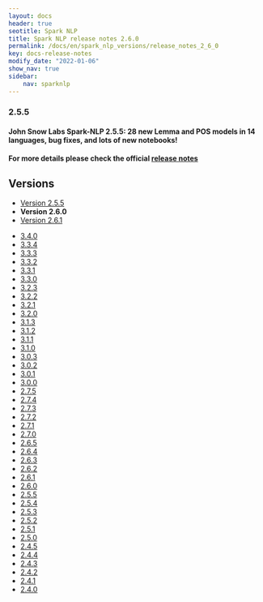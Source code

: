 ```yaml
---
layout: docs
header: true
seotitle: Spark NLP
title: Spark NLP release notes 2.6.0
permalink: /docs/en/spark_nlp_versions/release_notes_2_6_0
key: docs-release-notes
modify_date: "2022-01-06"
show_nav: true
sidebar:
    nav: sparknlp
---
```


### 2.5.5

#### John Snow Labs Spark-NLP 2.5.5: 28 new Lemma and POS models in 14 languages, bug fixes, and lots of new notebooks!

**For more details please check the official [release notes](https://github.com/JohnSnowLabs/spark-nlp/releases/tag/2.5.5)**

<div class="prev_ver h3-box" markdown="1">

## Versions

</div>

<ul class="pagination">
    <li>
        <a href="release_notes_2_5_5">Version 2.5.5</a>
    </li>
    <li>
        <strong>Version 2.6.0</strong>
    </li>
    <li>
        <a href="release_notes_2_6_1">Version 2.6.1</a>
    </li>
</ul>

<ul class="pagination pagination_big">
  <li><a href="release_notes_3_4_0">3.4.0</a></li>
  <li><a href="release_notes_3_3_4">3.3.4</a></li>
  <li><a href="release_notes_3_3_3">3.3.3</a></li>
  <li><a href="release_notes_3_3_2">3.3.2</a></li>
  <li><a href="release_notes_3_3_1">3.3.1</a></li>
  <li><a href="release_notes_3_3_0">3.3.0</a></li>
  <li><a href="release_notes_3_2_3">3.2.3</a></li>
  <li><a href="release_notes_3_2_2">3.2.2</a></li>
  <li><a href="release_notes_3_2_1">3.2.1</a></li>
  <li><a href="release_notes_3_2_0">3.2.0</a></li>
  <li><a href="release_notes_3_1_3">3.1.3</a></li>
  <li><a href="release_notes_3_1_2">3.1.2</a></li>
  <li><a href="release_notes_3_1_1">3.1.1</a></li>
  <li><a href="release_notes_3_1_0">3.1.0</a></li>
  <li><a href="release_notes_3_0_3">3.0.3</a></li>
  <li><a href="release_notes_3_0_2">3.0.2</a></li>
  <li><a href="release_notes_3_0_1">3.0.1</a></li>
  <li><a href="release_notes_3_0_0">3.0.0</a></li>
  <li><a href="release_notes_2_7_5">2.7.5</a></li>
  <li><a href="release_notes_2_7_4">2.7.4</a></li>
  <li><a href="release_notes_2_7_3">2.7.3</a></li>
  <li><a href="release_notes_2_7_2">2.7.2</a></li>
  <li><a href="release_notes_2_7_1">2.7.1</a></li>
  <li><a href="release_notes_2_7_0">2.7.0</a></li>
  <li><a href="release_notes_2_6_5">2.6.5</a></li>
  <li><a href="release_notes_2_6_4">2.6.4</a></li>
  <li><a href="release_notes_2_6_3">2.6.3</a></li>
  <li><a href="release_notes_2_6_2">2.6.2</a></li>
  <li><a href="release_notes_2_6_1">2.6.1</a></li>
  <li class="active"><a href="release_notes_2_6_0">2.6.0</a></li>
  <li><a href="release_notes_2_5_5">2.5.5</a></li>
  <li><a href="release_notes_2_5_4">2.5.4</a></li>
  <li><a href="release_notes_2_5_3">2.5.3</a></li>
  <li><a href="release_notes_2_5_2">2.5.2</a></li>
  <li><a href="release_notes_2_5_1">2.5.1</a></li>
  <li><a href="release_notes_2_5_0">2.5.0</a></li>
  <li><a href="release_notes_2_4_5">2.4.5</a></li>
  <li><a href="release_notes_2_4_4">2.4.4</a></li>
  <li><a href="release_notes_2_4_3">2.4.3</a></li>
  <li><a href="release_notes_2_4_2">2.4.2</a></li>
  <li><a href="release_notes_2_4_1">2.4.1</a></li>
  <li><a href="release_notes_2_4_0">2.4.0</a></li>
</ul>